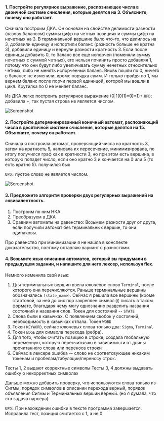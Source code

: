 #### 1. Постройте регулярное выражение, распознающее числа в двоичной системе счисления, которые делятся на 3. Объясните, почему оно работает.

Сначала построим ДКА. Он основан на свойстве делимости разности (назову балансом) суммы цифр на четных позициях и суммы цифр на нечетных на 3. В терминальной вершине было что-то, что делилось на 3, добавили единицу и испортили баланс (разность больше не кратна 3), добавили единицу и вернули разности кратность 3. Если после единицы добавить 0, то баланс все еще испорчен (поменяли сумму нечетных с суммой четных), его нельзя починить просто добавляя 1, потому что они будут либо увеличивать сумму нечетных относительно четных, либо не менять испорченный баланс. Вновь пошли по 0, ничего в балансе не изменили, кроме порядка сумм. И только пройдя по 1, мы вернем баланс после порчи первой единицой, которой мы вошли в цикл. Крутилка по 0 не меняет баланс. 

Из ДКА легко построить регулярное выражение (0|1(0(1)\*0)\*1)+
```UPD:``` добавила +, так пустая строка не является числом.

![Screenshot](task1.png)

#### 2. Постройте детерминированный конечный автомат, распознающий числа в десятичной системе счисления, которые делятся на 15. Объясните, почему он работает.

Сначала я построила автомат, проверяющий числа на кратность 3, затем на кратность 5, написала их пересечение, минимизировала, по итогу получился граф как в кратности 3, но при этом есть вершина, в которую попадет число, если оно кратно 3 и кончается на 0 или 5 (то есть кратно 5). получился бык

```UPD:``` пустое слово не является числом.

![Screenshot](task2.jpg)

#### 3. Предложите алгоритм проверки двух регулярных выражений на эквивалентность.

1. Построим по ним НКА
2. Преобразуем в ДКА
3. Сравним автоматы на равенство: Возьмем разности друг от друга, если получили автомат без терминальных вершин, то они одинаковы.

Про равенство при минимизации я не нашла в конспекте доказательство, поэтому оставляю вариант с разностями.


#### 4. Возьмите язык описания автоматов, который вы придумали в предыдущем задании, и напишите для него лексер, используя flex.

Немного изменила свой язык:
1. Для терминальных вершин ввела ключевое слово `Terminal`, после которого они перечисляются. Раньше терминальные вершины обозначались `(state_name)`. Сейчас я решила все вершины (кроме стартовой, за ней до сих пор закреплен символ `@`) писать в таком формате, благодаря чему могу однозначно разделить названия состояний и названия слов. Токен для состояний -- `STATE`
2. Слова были в кавычках. С появлением скобок у состояний, необходимость в кавычках отпала. Токен `WORD`
3. Токен `KEYWORD`, сейчас ключевых слова только два: `Sigma`, `Terminal`
4. Токен `EDGE` для символа перехода (ребра).
5. Для того, чтобы считать позицию в строке, создала глобальную переменную, которую пересчитываю в зависимости от длины прочитанного слова или переноса строки
6. Сейчас в лексере ошибка -- слово не соответсвующее никаким токенам и пробелам/табуляции/переносу строк.

Тесты 1, 2 выдают корректные символы
Тесты 3, 4 должны выдавать ошибку о некорректных символах

Дальше можно добавить проверку, что используются слова только из Сигмы, порядок символов в описании перехода верный, порядок объявления Сигмы и Терминальных вершин верный. (но я думала, что это задача парсера)

```UPD:``` При нахождении ошибки в тексте программа завершается. Исправила тест, позиция считается с 1, а не 0



